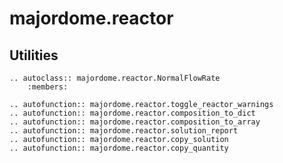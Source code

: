 # majordome.reactor

## Utilities

```{eval-rst}
.. autoclass:: majordome.reactor.NormalFlowRate
    :members:
```

```{eval-rst}
.. autofunction:: majordome.reactor.toggle_reactor_warnings
.. autofunction:: majordome.reactor.composition_to_dict
.. autofunction:: majordome.reactor.composition_to_array
.. autofunction:: majordome.reactor.solution_report
.. autofunction:: majordome.reactor.copy_solution
.. autofunction:: majordome.reactor.copy_quantity
```
